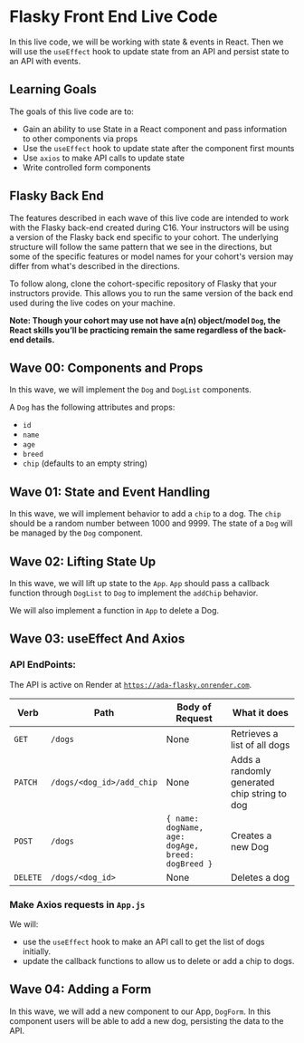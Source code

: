 # Flasky Front End Live Code

In this live code, we will be working with state & events in React.  Then we will use the `useEffect` hook to update state from an API and persist state to an API with events.

## Learning Goals

The goals of this live code are to:

- Gain an ability to use State in a React component and pass information to other components via props
- Use the `useEffect` hook to update state after the component first mounts
- Use `axios` to make API calls to update state
- Write controlled form components

## Flasky Back End

The features described in each wave of this live code are intended to work with the Flasky back-end created during C16. Your instructors will be using a version of the Flasky back end specific to your cohort. The underlying structure will follow the same pattern that we see in the directions, but some of the specific features or model names for your cohort's version may differ from what's described in the directions.

To follow along, clone the cohort-specific repository of Flasky that your instructors provide. This allows you to run the same version of the back end used during the live codes on your machine.

**Note: Though your cohort may use not have a(n) object/model `Dog`, the React skills you’ll be practicing remain the same regardless of the back-end details.**

## Wave 00: Components and Props

In this wave, we will implement the `Dog` and `DogList` components.

A `Dog` has the following attributes and props: 
- `id`
- `name`
- `age`
- `breed`
- `chip` (defaults to an empty string)

## Wave 01: State and Event Handling

In this wave, we will implement behavior to add a `chip` to a dog. The `chip` should be a random number between 1000 and 9999. The state of a `Dog` will be managed by the `Dog` component.

## Wave 02: Lifting State Up

In this wave, we will lift up state to the `App`. `App` should pass a callback function through `DogList` to `Dog` to implement the `addChip` behavior.

We will also implement a function in `App` to delete a Dog.

## Wave 03:  useEffect And Axios

### API EndPoints:

The API is active on Render at [`https://ada-flasky.onrender.com`](https://ada-flasky.onrender.com).

| Verb  | Path  | Body of Request | What it does  |
|---|---|---|---|
| `GET`  | `/dogs`  | None | Retrieves a list of all dogs  |
| `PATCH`  | `/dogs/<dog_id>/add_chip`  | None  | Adds a randomly generated chip string to dog   |
| `POST`  | `/dogs`  | `{ name: dogName, age: dogAge, breed: dogBreed }`  | Creates a new Dog  |
| `DELETE`  | `/dogs/<dog_id>`  | None  | Deletes a dog |

### Make Axios requests in `App.js`

We will:

- use the `useEffect` hook to make an API call to get the list of dogs initially.
- update the callback functions to allow us to delete or add a chip to dogs.

## Wave 04: Adding a Form

In this wave, we will add a new component to our App,  `DogForm`.  In this component users will be able to add a new dog, persisting the data to the API.
